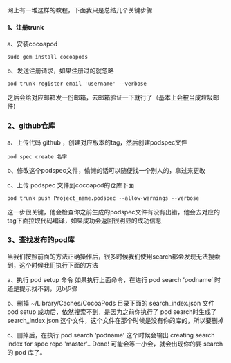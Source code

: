 网上有一堆这样的教程，下面我只是总结几个关键步骤

#### 1、注册trunk

a、安装cocoapod

```
sudo gem install cocoapods
```

b、发送注册请求，如果注册过的就忽略

```
pod trunk register email 'username' --verbose
```
之后会给对应邮箱发一份邮箱，去邮箱验证一下就行了（基本上会被当成垃圾邮件)

### 2、github仓库
a、上传代码 github ，创建对应版本的tag，然后创建podspec文件

```
pod spec create 名字
```

b、修改这个podspec文件，偷懒的话可以随便找一个别人的，拿过来更改

c、上传 podspec 文件到cocoapod的仓库下面
```
pod trunk push Project_name.podspec --allow-warnings --verbose
```
这一步很关键，他会检查你之前生成的podspec文件有没有出错，他会去对应的tag下面拉取代码编译，如果成功会返回很明显的成功信息

### 3、查找发布的pod库
当我们按照前面的方法正确操作后，很多时候我们使用search都会发现无法搜索到，这个时候我们执行下面的方法

a、执行 pod setup 命令
如果执行上面命令，在进行 pod search ‘podname’ 时还是提示找不到，见b步骤

b、删掉 ~/Library/Caches/CocoaPods 目录下面的 search_index.json 文件
pod setup 成功后，依然搜索不到，是因为之前你执行了 pod search时生成了 search_index.json 这个文件，这个文件在那个时候是没有你的库的，所以要删掉

c、删掉后，在执行 pod search ‘podname’
这个时候会输出 creating search index for spec repo 'master'.. Done!
可能会等一小会，就会出现你的要 search 的 pod 库了。

